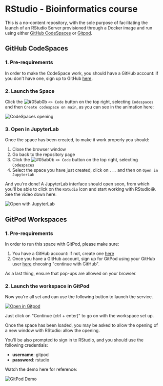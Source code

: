 # RStudio - Bioinformatics course

This is a no-content repository, with the sole purpose of facilitating the launch of an RStudio Server provisioned through a Docker image and run using either [GitHub CodeSpaces](https://docs.github.com/en/codespaces/overview) or [Gitpod](https://www.gitpod.io/docs/introduction).

## GitHub CodeSpaces

### 1. Pre-requirements

In order to make the CodeSpace work, you should have a GitHub account: if you don't have one, sign up to GitHub [here](https://github.com/signup).

### 2. Launch the Space

Click the ![#05ab0b](https://placehold.co/15x15/05ab0b/05ab0b.png) `<> Code` button on the top right, selecting `Codespaces` and then `Create codespace on main`, as you can see in the animation here:

![CodeSpaces opening](./imgs/codespaces_opening.gif)

### 3. Open in JupyterLab

Once the space has been created, to make it work properly you should:

1. Close the browser window
2. Go back to the repository page
3. Click the ![#05ab0b](https://placehold.co/15x15/05ab0b/05ab0b.png) `<> Code` button on the top right, selecting `Codespaces`
4. Select the space you have just created, click on `...` and then on `Open in JupyterLab`

And you're done! A JupyterLab interface should open soon, from which you'll be able to click on the `RStudio` icon and start working with RStudio😁. See the video down here:

![Open with JupyterLab](./imgs/open_jupyterlab1.gif)


## GitPod Workspaces

### 1. Pre-requirements
In order to run this space with GitPod, please make sure:

1. You have a GitHub account: if not, create one [here](https://github.com/signup)
2. Once you have a GitHub account, sign up for GitPod using your GitHub user [here](https://gitpod.io/login/) choosing "continue with GitHub".

As a last thing, ensure that pop-ups are allowed on your browser.

### 2. Launch the workspace in GitPod

Now you're all set and can use the following button to launch the service.

[![Open in Gitpod](https://gitpod.io/button/open-in-gitpod.svg)](https://gitpod.io/#https://github.com/Fateme347/class-rnaseq)

Just click on "Continue (ctrl + enter)" to go on with the workspace set up.

Once the space has been loaded, you may be asked to allow the opening of a new window with RStudio: allow the opening.

You'll be also prompted to sign in to RStudio, and you should use the following credentials:

- **username**: gitpod
- **password**: rstudio

Watch the demo here for reference:

![GitPod Demo](./imgs/gitpod_demo.gif)
